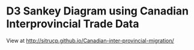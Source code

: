 # D3 Sankey Diagram using Canadian Interprovincial Trade Data

View at <a href="http://sitrucp.github.io/Canadian-inter-provincial-migration/">http://sitrucp.github.io/Canadian-inter-provincial-migration/</a>
